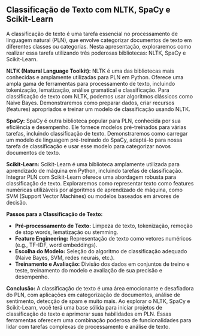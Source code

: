 ## **Classificação de Texto com NLTK, SpaCy e Scikit-Learn**

A classificação de texto é uma tarefa essencial no processamento de linguagem natural (PLN), que envolve categorizar documentos de texto em diferentes classes ou categorias. Nesta apresentação, exploraremos como realizar essa tarefa utilizando três poderosas bibliotecas: NLTK, SpaCy e Scikit-Learn.

**NLTK (Natural Language Toolkit):**
NLTK é uma das bibliotecas mais conhecidas e amplamente utilizadas para PLN em Python. Oferece uma ampla gama de ferramentas para processamento de texto, incluindo tokenização, lematização, análise gramatical e classificação. Para classificação de texto com NLTK, podemos usar algoritmos clássicos como Naive Bayes. Demonstraremos como preparar dados, criar recursos (features) apropriados e treinar um modelo de classificação usando NLTK.

**SpaCy:**
SpaCy é outra biblioteca popular para PLN, conhecida por sua eficiência e desempenho. Ele fornece modelos pré-treinados para várias tarefas, incluindo classificação de texto. Demonstraremos como carregar um modelo de linguagem pré-treinado do SpaCy, adaptá-lo para nossa tarefa de classificação e usar esse modelo para categorizar novos documentos de texto.

**Scikit-Learn:**
Scikit-Learn é uma biblioteca amplamente utilizada para aprendizado de máquina em Python, incluindo tarefas de classificação. Integrar PLN com Scikit-Learn oferece uma abordagem robusta para classificação de texto. Exploraremos como representar texto como features numéricas utilizáveis por algoritmos de aprendizado de máquina, como SVM (Support Vector Machines) ou modelos baseados em árvores de decisão.

**Passos para a Classificação de Texto:**
- **Pré-processamento de Texto:** Limpeza de texto, tokenização, remoção de stop words, lematização ou stemming.
- **Feature Engineering:** Representação de texto como vetores numéricos (e.g., TF-IDF, word embeddings).
- **Escolha do Modelo:** Seleção do algoritmo de classificação adequado (Naive Bayes, SVM, redes neurais, etc.).
- **Treinamento e Avaliação:** Divisão dos dados em conjuntos de treino e teste, treinamento do modelo e avaliação de sua precisão e desempenho.

**Conclusão:**
A classificação de texto é uma área emocionante e desafiadora do PLN, com aplicações em categorização de documentos, análise de sentimento, detecção de spam e muito mais. Ao explorar o NLTK, SpaCy e Scikit-Learn, você terá uma base sólida para iniciar projetos de classificação de texto e aprimorar suas habilidades em PLN. Essas ferramentas oferecem uma combinação poderosa de funcionalidades para lidar com tarefas complexas de processamento e análise de texto.